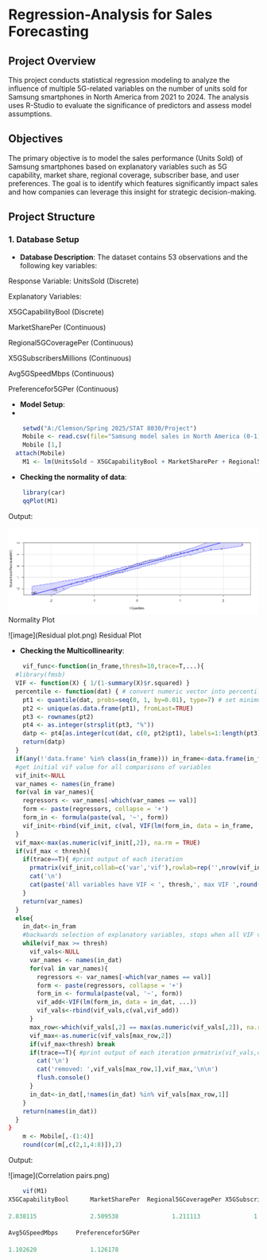# Regression-Analysis for Sales Forecasting

## Project Overview
This project conducts statistical regression modeling to analyze the influence of multiple 5G-related variables on the number of units sold for Samsung smartphones in North America from 2021 to 2024. The analysis uses R-Studio to evaluate the significance of predictors and assess model assumptions.  

## Objectives
The primary objective is to model the sales performance (Units Sold) of Samsung smartphones based on explanatory variables such as 5G capability, market share, regional coverage, subscriber base, and user preferences. The goal is to identify which features significantly impact sales and how companies can leverage this insight for strategic decision-making.

## Project Structure

### 1. Database Setup

- **Database Description**:
The dataset contains 53 observations and the following key variables:

Response Variable:
UnitsSold (Discrete)

Explanatory Variables:

X5GCapabilityBool (Discrete)

MarketSharePer (Continuous)

Regional5GCoveragePer (Continuous)

X5GSubscribersMillions (Continuous)

Avg5GSpeedMbps (Continuous)

Preferencefor5GPer (Continuous)

- **Model Setup**:
- 
```R
	setwd("A:/Clemson/Spring 2025/STAT 8030/Project")
	Mobile <- read.csv(file="Samsung model sales in North America (0-1).csv")
	Mobile [1,]
  attach(Mobile)
	M1 <- lm(UnitsSold ~ X5GCapabilityBool + MarketSharePer + Regional5GCoveragePer + X5GSubscribersMillions + Avg5GSpeedMbps + Preferencefor5GPer, data = Mobile)
```
- **Checking the normality of data**:

```R
	library(car)
	qqPlot(M1)

```
Output:

![image](Normality.png)
Normality Plot

![image](Residual plot.png)
Residual Plot

- **Checking the Multicollinearity**:

```R
	vif_func<-function(in_frame,thresh=10,trace=T,...){
  #library(fmsb)
  VIF <- function(X) { 1/(1-summary(X)$r.squared) }
  percentile <- function(dat) { # convert numeric vector into percentiles
    pt1 <- quantile(dat, probs=seq(0, 1, by=0.01), type=7) # set minimum 0 percentile.
    pt2 <- unique(as.data.frame(pt1), fromLast=TRUE)
    pt3 <- rownames(pt2)
    pt4 <- as.integer(strsplit(pt3, "%"))
    datp <- pt4[as.integer(cut(dat, c(0, pt2$pt1), labels=1:length(pt3)))]
    return(datp)
  }
  if(any(!'data.frame' %in% class(in_frame))) in_frame<-data.frame(in_frame)
  #get initial vif value for all comparisons of variables
  vif_init<-NULL
  var_names <- names(in_frame)
  for(val in var_names){
    regressors <- var_names[-which(var_names == val)]
    form <- paste(regressors, collapse = '+')
    form_in <- formula(paste(val, '~', form))
    vif_init<-rbind(vif_init, c(val, VIF(lm(form_in, data = in_frame, ...))))
  }
  vif_max<-max(as.numeric(vif_init[,2]), na.rm = TRUE)
  if(vif_max < thresh){
    if(trace==T){ #print output of each iteration
      prmatrix(vif_init,collab=c('var','vif'),rowlab=rep('',nrow(vif_init)),quote=F)
      cat('\n')
      cat(paste('All variables have VIF < ', thresh,', max VIF ',round(vif_max,2), sep=''),'\n\n')
    }
    return(var_names)
  }
  else{
    in_dat<-in_fram
    #backwards selection of explanatory variables, stops when all VIF values are below 'thresh'
    while(vif_max >= thresh)
      vif_vals<-NULL
      var_names <- names(in_dat)
      for(val in var_names){
        regressors <- var_names[-which(var_names == val)]
        form <- paste(regressors, collapse = '+')
        form_in <- formula(paste(val, '~', form))
        vif_add<-VIF(lm(form_in, data = in_dat, ...))
        vif_vals<-rbind(vif_vals,c(val,vif_add))
      }
      max_row<-which(vif_vals[,2] == max(as.numeric(vif_vals[,2]), na.rm = TRUE))[1]
      vif_max<-as.numeric(vif_vals[max_row,2])
      if(vif_max<thresh) break
      if(trace==T){ #print output of each iteration prmatrix(vif_vals,collab=c('var','vif'),rowlab=rep('',nrow(vif_vals)),quote=F)
        cat('\n')
        cat('removed: ',vif_vals[max_row,1],vif_max,'\n\n')
        flush.console()
      } 
      in_dat<-in_dat[,!names(in_dat) %in% vif_vals[max_row,1]]  
    }   
    return(names(in_dat))  
  }
}
	m <- Mobile[,-(1:4)]
	round(cor(m[,c(2,1,4:8)]),2)

```  
Output:

![image](Correlation pairs.png)

```R
	vif(M1)
X5GCapabilityBool      MarketSharePer  Regional5GCoveragePer X5GSubscribersMillions         

2.838115               2.509538               1.211113               1.168005               

Avg5GSpeedMbps     Preferencefor5GPer 

1.102620               1.126178 
```

